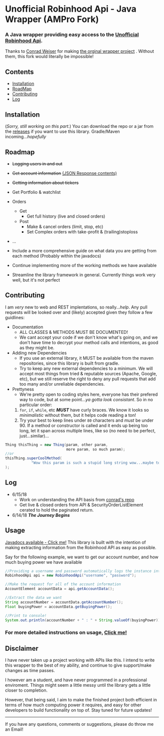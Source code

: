 # Unofficial Robinhood Api - Java Wrapper (AMPro Fork)
### A Java wrapper providing easy access to the [Unofficial Robinhood Api](https://github.com/sanko/Robinhood).

Thanks to [Conrad Weiser](https://github.com/ConradWeiser) for making
[the orginal wrapper project](https://github.com/ConradWeiser/Unofficial-Robinhood-Api)
. Without them, this fork would literally be impossible!

## Contents
- [Installation](#INSTALL)
- [RoadMap](#RDMP)
- [Contributing](#CONTR)
- [Log](#LOG)

<a name='INSTALL'></a>
## Installation
(*Sorry, still working on this part*.)
You can download the repo or a jar from the
[releases](https://github.com/AquaticMasteryProductions/Robinhood-Api-Java/releases)
if you want to use this library. Gradle/Maven incoming...*hopefully*

<a name='RDMP'></a>
## Roadmap
-  ~~Logging users in and out~~
- ~~Get account information~~
[(JSON Response contents)](https://github.com/sanko/Robinhood/blob/master/Account.md#gather-list-of-accounts)
- ~~Getting information about tickers~~
- Get Portfolio & watchlist
- Orders
    - Get
        - Get full history (live and closed orders)
    - Post
        - Make & cancel orders (limit, stop, etc)
        - Set Complex orders with take-profit & (trailing)stoploss
- ...

- Include a more comprehensive guide on what data you are getting from each method (Probably within the javadocs)
- Continue implementing more of the working methods we have available
- Streamline the library framework in general. Currently things work very well, but it's not perfect

<a name='CONTR'></a>
## Contributing
I am *very* new to web and REST implentations, so really...*help*.
Any pull requests will be looked over and (likely) accepted given they follow
a few guidlines:

- Documentation
    - ALL CLASSES & METHODS MUST BE DOCUMENTED!
    - We cant accept your code if we don't know what's going on, and we don't
    have time to decrypt your method calls and intentions, as good as they might be.
- Adding new Dependencies
    - If you use an external library, it MUST be available from the maven
    repositories, since this library is built from gradle.
    - Try to keep any new external dependencies to a minimum. We will accept
    most things from tried & reputable sources (Apache, Google, etc), but we
    still reserve the right to deny any pull requests that add too many and/or
     unreliable dependencies.
- Prettyness
    - We're pretty open to coding styles here, everyone has their prefered way
    to code, but at some point...*ya gotta look consistant*. So in no particular order:
    1. ``for``, ``if``, ``while``, etc ***MUST*** have curly braces. We know it looks so
    *minimalistic* without them, but it helps code reading a ton!
    2. Try your best to keep lines under ``80`` characters and *must* be under 90.
    If a method or constructor is called and it ends up being too long, let it
    span across multiple lines, like so (no need to be perfect, just...similar)...
```java
Thing thisThing = new Thing(param, other param,
                            more param, so much param);
//or
thisThing.superCoolMethod(
            "Wow this param is such a stupid long string wow...maybe too long?"
);
```


<a name='LOG'><a/>
## Log
- 6/15/18
    - Work on understanding the API basis from
    [conrad's repo](https://github.com/ConradWeiser/Unofficial-Robinhood-Api)
    - Get live & closed orders from API & SecurityOrderListElement cerated to
    hold the paginated return.
- 6/14/18 ***The Journey Begins***

## Usage

[Javadocs available - Click me!](https://conradweiser.github.io/Unofficial-Robinhood-Api/)
This library is built with the intention of making extracting information from the Robinhood API as easy as possible.

Say for the following example, we want to get our account number, and how much buying power we have available

```java
//Providing a username and password automatically logs the instance into our account!
RobinhoodApi api = new RobinhoodApi("username", "password");

//Make the request for all of the account information
AccountElement accountData = api.getAccountData();

//Extract the data we want
String accountNumber = accountData.getAccountNumber();
Float buyingPower = accountData.getBuyingPower();

//Print to console!
System.out.println(accountNumber + " : " + String.valueOf(buyingPower));
```

### For more detailed instructions on usage, [Click me!](https://github.com/ConradWeiser/Unofficial-Robinhood-Api/blob/master/Usage.md)


## Disclaimer
I have never taken up a project working with APIs like this. I intend to write this wrapper to the best of my ability, and continue to give support/make changes as time passes.

I however am a student, and have never programmed in a professional enviroment. Things might seem a little messy until the library gets a little closer to completion.

However, that being said, I aim to make the finished project both efficient in terms of how much computing power it requires, and easy for other developers to build functionality on top of. Stay tuned for future updates!
____

If you have any questions, comments or suggestions, please do throw me an Email!


